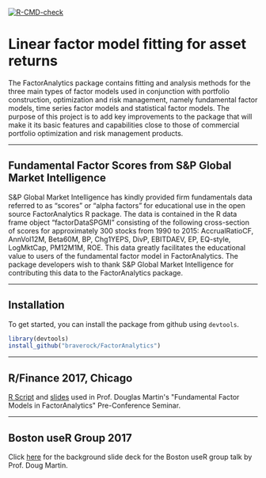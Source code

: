 <!-- badges: start -->
  [![R-CMD-check](https://github.com/braverock/FactorAnalytics/workflows/R-CMD-check/badge.svg)](https://github.com/braverock/FactorAnalytics/actions)
<!-- badges: end -->
# Linear factor model fitting for asset returns

The FactorAnalytics package contains fitting and analysis methods for the three main types of factor models used in conjunction with portfolio construction, optimization and risk management, namely fundamental factor models, time series factor models and statistical factor models. The purpose of this project is to add key improvements to the package that will make it its basic features and capabilities close to those of commercial portfolio optimization and risk management products.

------------
Fundamental Factor Scores from S&P Global Market Intelligence
------------
S&P Global Market Intelligence has kindly provided firm fundamentals data
referred to as “scores” or “alpha factors” for educational use in the open source FactorAnalytics
R package. The data is contained in the R data frame object “factorDataSPGMI”
consisting of the following cross-section of scores for approximately 300 stocks from 1990 to
2015: AccrualRatioCF, AnnVol12M, Beta60M, BP, Chg1YEPS, DivP, EBITDAEV, EP, EQ-style,
LogMktCap, PM12M1M, ROE. This data greatly facilitates the educational value to users of the
fundamental factor model in FactorAnalytics. The package developers wish to thank S&P Global
Market Intelligence for contributing this data to the FactorAnalytics package.

------------
Installation
------------

To get started, you can install the package from github using `devtools`.

``` r
library(devtools)
install_github("braverock/FactorAnalytics")
```

------------

R/Finance 2017, Chicago
------------

[R Script](https://www.dropbox.com/s/jv809g196iyqo0k/FFM%20Talk%20Rcode%20R-finance2017.R?dl=0) and [slides](https://www.dropbox.com/s/gh4y8a6e9bcxwnv/ffmTalk%20RinFinance%202017.pdf?dl=0) used in Prof. Douglas Martin's "Fundamental Factor Models in FactorAnalytics" Pre-Conference Seminar.

------------

Boston useR Group 2017
------------

Click [here](https://www.dropbox.com/s/ibisg1y3yutej4m/cfrm%20fundamental%20facmods.pdf?dl=0) for the background slide deck for the Boston useR group talk by Prof. Doug Martin.
